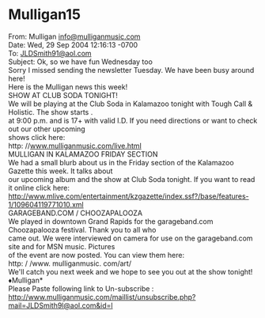# Mulligan15

From: Mulligan <info@mulliganmusic.com>  
Date: Wed, 29 Sep 2004 12:16:13 -0700  
To: JLDSmith91@aol.com  
Subject: Ok, so we have fun Wednesday too  
Sorry I missed sending the newsletter Tuesday. We have been busy around here!  
Here is the Mulligan news this week!  
SHOW AT CLUB SODA TONIGHT!  
We will be playing at the Club Soda in Kalamazoo tonight with Tough Call & Holistic. The show starts .  
at 9:00 p.m. and is 17+ with valid I.D. If you need directions or want to check out our other upcoming  
shows click here:  
http: //www.mulliganmusic.com/live.html  
MULLIGAN IN KALAMAZOO FRIDAY SECTION  
We had a small blurb about us in the Friday section of the Kalamazoo Gazette this week. It talks about  
our upcoming album and the show at Club Soda tonight. If you want to read it online click here:  
http://www.mlive.com/entertainment/kzgazette/index.ssf?/base/features-1/109604119771010.xml  
GARAGEBAND.COM / CHOOZAPALOOZA  
We played in downtown Grand Rapids for the garageband.com Choozapalooza festival. Thank you to all who  
came out. We were interviewed on camera for use on the garageband.com site and for MSN music. Pictures  
of the event are now posted. You can view them here:  
http: / /www. mulliganmusic. com/art/  
We'll catch you next week and we hope to see you out at the show tonight!  
♦Mulligan*  
Please Paste following link to Un-subscribe :  
http://www.mulliganmusic.com/maillist/unsubscribe.php?mail=JLDSmith9l@aol.com&id=l
